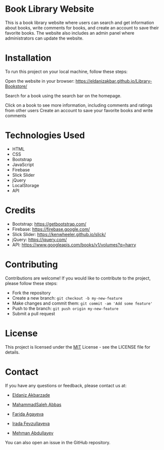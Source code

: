 # Book Library Website
This is a book library website where users can search and get information about books, write comments for books, and create an account to save their favorite books. The website also includes an admin panel where administrators can update the website.


# Installation
To run this project on your local machine, follow these steps:

Open the website in your browser:  https://eldanizakbar.github.io/Library-Bookstore/

Search for a book using the search bar on the homepage.

Click on a book to see more information, including comments and ratings from other users
Create an account to save your favorite books and write comments


# Technologies Used

* HTML
* CSS
* Bootstrap
* JavaScript
* Firebase
* Slick Slider
* jQuery
* LocalStorage
* API


# Credits
* Bootstrap: https://getbootstrap.com/
* Firebase: https://firebase.google.com/
* Slick Slider: https://kenwheeler.github.io/slick/
* jQuery: https://jquery.com/
* API: https://www.googleapis.com/books/v1/volumes?q=harry



# Contributing

Contributions are welcome! If you would like to contribute to the project, please follow these steps:

* Fork the repository
* Create a new branch: `git checkout -b my-new-feature`
* Make changes and commit them: `git commit -am 'Add some feature' `
* Push to the branch: `git push origin my-new-feature`
* Submit a pull request



# License

This project is licensed under the [MIT](https://choosealicense.com/licenses/mit/) License - see the LICENSE file for details.

# Contact
If you have any questions or feedback, please contact us at:


* [Eldaniz Akbarzade](https://github.com/EldanizAkbar)

* [MahammadSaleh Abbas](https://github.com/Mahammadsaleh)
* [Farida Agayeva](https://github.com/FaridaAgayeva)
* [Irada Feyzullayeva](https://github.com/iradakhf)
* [Mehman Abdullayev](https://github.com/mehman-abdullayev)

You can also open an issue in the GitHub repository.

